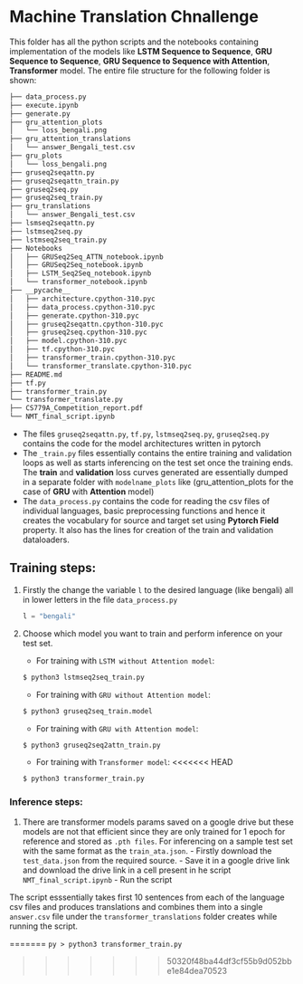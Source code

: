 # Machine Translation Chnallenge

This folder has all the python scripts and the notebooks containing implementation of the models like __LSTM Sequence to Sequence__, __GRU Sequence to Sequence__, __GRU Sequence to Sequence with Attention__, __Transformer__ model. The entire file structure for the following folder is shown:

```bash
├── data_process.py
├── execute.ipynb
├── generate.py
├── gru_attention_plots
│   └── loss_bengali.png
├── gru_attention_translations
│   └── answer_Bengali_test.csv
├── gru_plots
│   └── loss_bengali.png
├── gruseq2seqattn.py
├── gruseq2seqattn_train.py
├── gruseq2seq.py
├── gruseq2seq_train.py
├── gru_translations
│   └── answer_Bengali_test.csv
├── lsmseq2seqattn.py
├── lstmseq2seq.py
├── lstmseq2seq_train.py
├── Notebooks
│   ├── GRUSeq2Seq_ATTN_notebook.ipynb
│   ├── GRUSeq2Seq_notebook.ipynb
│   ├── LSTM_Seq2Seq_notebook.ipynb
│   └── transformer_notebook.ipynb
├── __pycache__
│   ├── architecture.cpython-310.pyc
│   ├── data_process.cpython-310.pyc
│   ├── generate.cpython-310.pyc
│   ├── gruseq2seqattn.cpython-310.pyc
│   ├── gruseq2seq.cpython-310.pyc
│   ├── model.cpython-310.pyc
│   ├── tf.cpython-310.pyc
│   ├── transformer_train.cpython-310.pyc
│   └── transformer_translate.cpython-310.pyc
├── README.md
├── tf.py
├── transformer_train.py
└── transformer_translate.py
├── CS779A_Competition_report.pdf
└── NMT_final_script.ipynb
```

- The files `gruseq2seqattn.py`, `tf.py`, `lstmseq2seq.py`, `gruseq2seq.py` contains the code for the model architectures written in pytorch
- The `_train.py` files essentially contains the entire training and validation loops as well as starts inferencing on the test set once the training ends. The __train__ and __validation__ loss curves generated are essentially dumped in a separate folder with 
`modelname_plots` like (gru_attention_plots for the case of __GRU__ with __Attention__ model)
- The `data_process.py` contains the code for reading the csv files of individual languages, basic preprocessing functions and hence it creates the vocabulary for source and target set using __Pytorch Field__ property. It also has the lines for creation of the train and validation dataloaders. 

## Training steps:
     
1. Firstly the change the variable `l` to the desired language (like bengali) all in lower letters in the file `data_process.py`
    ```py
    l = "bengali"
    ```
2. Choose which model you want to train and perform inference on your test set.

    - For training with `LSTM without Attention model`:
    ```bash
    $ python3 lstmseq2seq_train.py
    ```
    - For training with `GRU without Attention model`:
    ```bash
    $ python3 gruseq2seq_train.model
    ```
    - For training with `GRU with Attention model`:
    ```bash
    $ python3 gruseq2seq2attn_train.py
    ```
    - For training with `Transformer model`:
<<<<<<< HEAD
    ```bash
    $ python3 transformer_train.py
    ```
### Inference steps:

1. There are transformer models params saved on a google drive but these models are not that efficient since they are only trained for 1 epoch for reference and stored as `.pth files`. For inferencing on a sample test set with the same format as the `train_ata.json`.
        - Firstly download the `test_data.json` from the required source.
        - Save it in a google drive link and download the drive link in a cell present in he script `NMT_final_script.ipynb`
        - Run the script

The script esssentially takes first 10 sentences from each of the language csv files and produces translations and combines them into a single `answer.csv` file under the `transformer_translations` folder creates while running the script. 

=======
    ```py
    > python3 transformer_train.py
    ```
>>>>>>> 50320f48ba44df3cf55b9d052bbe1e84dea70523
